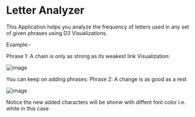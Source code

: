 # Letter Analyzer

This Application helps you analyze the frequency of letters used in any set of given phrases using D3 Visualizations.

Example:-

Phrase 1:
A chain is only as strong as its weakest link
Visualization:

![image](https://user-images.githubusercontent.com/16240202/77766807-281a2a80-7066-11ea-84fd-582785e4ba23.png)

You can keep on adding phrases:
Phrase 2:
A change is as good as a rest

![image](https://user-images.githubusercontent.com/16240202/77767004-6fa0b680-7066-11ea-9dc9-167de7089046.png)

Notice the new added characters will be shonw with diffent font color i.e. white in this case


